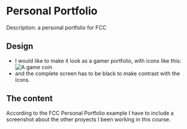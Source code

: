 # Personal Portfolio
Description: a personal portfolio for FCC

## Design
+ I would like to make it look as a gamer portfolio, with icons like this:   
![A game coin](https://cdn-icons-png.flaticon.com/128/7372/7372097.png)
+ and the complete screen has to be black to make contrast with the icons.

## The content
According to the FCC Personal Portfolio example I have to include a screenshot about the other proyects I been working in this course.
